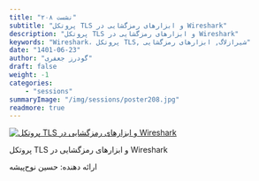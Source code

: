 ```yaml
---
title: "نشست ۲۰۸"
subtitle: "پروتکل TLS و ابزارهای رمزگشایی در Wireshark"
description: "پروتکل TLS و ابزارهای رمزگشایی در Wireshark"
keywords: "Wireshark، پروتکل TLS, شیرازلاگ, ابزارهای رمزگشایی"
date: "1401-06-23"
author: "گودرز جعفری"
draft: false
weight: -1
categories:
    - "sessions"
summaryImage: "/img/sessions/poster208.jpg"
readmore: true
---
```

[![پروتکل TLS و ابزارهای رمزگشایی در Wireshark](/img/sessions/poster208.jpg)](/img/sessions/poster208.jpg)

پروتکل TLS و ابزارهای رمزگشایی در Wireshark

ارائه دهنده: حسین نوح‌پیشه
